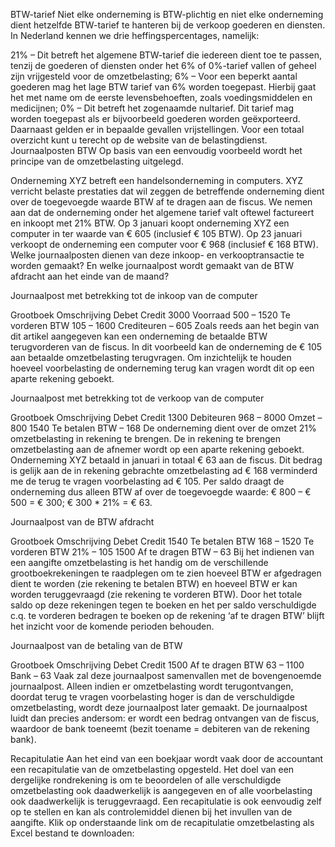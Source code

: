 BTW-tarief
Niet elke onderneming is BTW-plichtig en niet elke onderneming dient hetzelfde BTW-tarief te hanteren bij de verkoop goederen en diensten. In Nederland kennen we drie heffingspercentages, namelijk:

21% – Dit betreft het algemene BTW-tarief die iedereen dient toe te passen, tenzij de goederen of diensten onder het 6% of 0%-tarief vallen of geheel zijn vrijgesteld voor de omzetbelasting;
6% – Voor een beperkt aantal goederen mag het lage BTW tarief van 6% worden toegepast. Hierbij gaat het met name om de eerste levensbehoeften, zoals voedingsmiddelen en medicijnen;
0% – Dit betreft het zogenaamde nultarief. Dit tarief mag worden toegepast als er bijvoorbeeld goederen worden geëxporteerd.
Daarnaast gelden er in bepaalde gevallen vrijstellingen. Voor een totaal overzicht kunt u terecht op de website van de belastingdienst.
Journaalposten BTW
Op basis van een eenvoudig voorbeeld wordt het principe van de omzetbelasting uitgelegd.

Onderneming XYZ betreft een handelsonderneming in computers. XYZ verricht belaste prestaties dat wil zeggen de betreffende onderneming dient over de toegevoegde waarde BTW af te dragen aan de fiscus. We nemen aan dat de onderneming onder het algemene tarief valt oftewel factureert en inkoopt met 21% BTW. Op 3 januari koopt onderneming XYZ een computer in ter waarde van € 605 (inclusief € 105 BTW). Op 23 januari verkoopt de onderneming een computer voor € 968 (inclusief € 168 BTW). Welke journaalposten dienen van deze inkoop- en verkooptransactie te worden gemaakt? En welke journaalpost wordt gemaakt van de BTW afdracht aan het einde van de maand?

Journaalpost met betrekking tot de inkoop van de computer

Grootboek	Omschrijving	Debet	Credit
3000	Voorraad	500	–
1520	Te vorderen BTW	105	–
1600	Crediteuren	–	605
Zoals reeds aan het begin van dit artikel aangegeven kan een onderneming de betaalde BTW terugvorderen van de fiscus. In dit voorbeeld kan de onderneming de € 105 aan betaalde omzetbelasting terugvragen. Om inzichtelijk te houden hoeveel voorbelasting de onderneming terug kan vragen wordt dit op een aparte rekening geboekt.

Journaalpost met betrekking tot de verkoop van de computer

Grootboek	Omschrijving	Debet	Credit
1300	Debiteuren	968	–
8000	Omzet	–	800
1540	Te betalen BTW	–	168
De onderneming dient over de omzet 21% omzetbelasting in rekening te brengen. De in rekening te brengen omzetbelasting aan de afnemer wordt op een aparte rekening geboekt. Onderneming XYZ betaald in januari in totaal € 63 aan de fiscus. Dit bedrag is gelijk aan de in rekening gebrachte omzetbelasting ad € 168 verminderd me de terug te vragen voorbelasting ad € 105. Per saldo draagt de onderneming dus alleen BTW af over de toegevoegde waarde: € 800 – € 500 = € 300; € 300 * 21% = € 63.

Journaalpost van de BTW afdracht

Grootboek	Omschrijving	Debet	Credit
1540	Te betalen BTW	168	–
1520	Te vorderen BTW 21%	–	105
1500	Af te dragen BTW	–	63
Bij het indienen van een aangifte omzetbelasting is het handig om de verschillende grootboekrekeningen te raadplegen om te zien hoeveel BTW er afgedragen dient te worden (zie rekening te betalen BTW) en hoeveel BTW er kan worden teruggevraagd (zie rekening te vorderen BTW). Door het totale saldo op deze rekeningen tegen te boeken en het per saldo verschuldigde c.q. te vorderen bedragen te boeken op de rekening ‘af te dragen BTW’ blijft het inzicht voor de komende perioden behouden.

Journaalpost van de betaling van de BTW

Grootboek	Omschrijving	Debet	Credit
1500	Af te dragen BTW	63	–
1100	Bank	–	63
Vaak zal deze journaalpost samenvallen met de bovengenoemde journaalpost. Alleen indien er omzetbelasting wordt terugontvangen, doordat terug te vragen voorbelasting hoger is dan de verschuldigde omzetbelasting, wordt deze journaalpost later gemaakt. De journaalpost luidt dan precies andersom: er wordt een bedrag ontvangen van de fiscus, waardoor de bank toeneemt (bezit toename = debiteren van de rekening bank).

Recapitulatie
Aan het eind van een boekjaar wordt vaak door de accountant een recapitulatie van de omzetbelasting opgesteld. Het doel van een dergelijke rondrekening is om te beoordelen of alle verschuldigde omzetbelasting ook daadwerkelijk is aangegeven en of alle voorbelasting ook daadwerkelijk is teruggevraagd. Een recapitulatie is ook eenvoudig zelf op te stellen en kan als controlemiddel dienen bij het invullen van de aangifte. Klik op onderstaande link om de recapitulatie omzetbelasting als Excel bestand te downloaden: